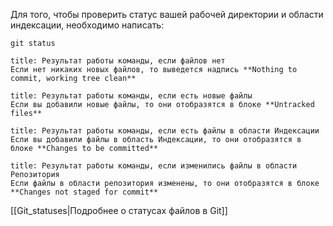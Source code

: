 
Для того, чтобы проверить статус вашей рабочей директории и области индексации, необходимо написать:
```GIT
git status
```

```ad-success
title: Результат работы команды, если файлов нет
Если нет никаких новых файлов, то выведется надпись **Nothing to commit, working tree clean**
```

```ad-success
title: Результат работы команды, если есть новые файлы
Если вы добавили новые файлы, то они отобразятся в блоке **Untracked files**
```

```ad-success
title: Результат работы команды, если есть файлы в области Индексации
Если вы добавили файлы в область Индексации, то они отобразятся в блоке **Changes to be committed**
```

```ad-success
title: Результат работы команды, если изменились файлы в области Репозитория
Если файлы в области репозитория изменены, то они отобразятся в блоке **Changes not staged for commit**
```

[[Git_statuses|Подробнее о статусах файлов в Git]]